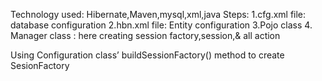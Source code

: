 Technology used: Hibernate,Maven,mysql,xml,java
Steps:
1.cfg.xml file: database configuration
2.hbn.xml file: Entity configuration
3.Pojo class
4. Manager class : here creating session factory,session,& all action

Using Configuration class’ buildSessionFactory() method to create SesionFactory
